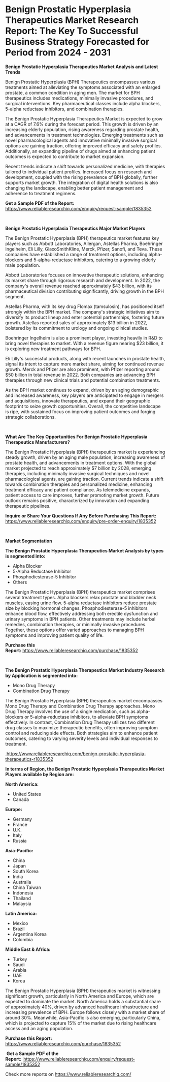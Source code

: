 <p><h1>Benign Prostatic Hyperplasia Therapeutics Market Research Report: The Key To Successful Business Strategy Forecasted for Period from 2024 - 2031</h1></p><p><strong>Benign Prostatic Hyperplasia Therapeutics Market Analysis and Latest Trends</strong></p>
<p><p>Benign Prostatic Hyperplasia (BPH) Therapeutics encompasses various treatments aimed at alleviating the symptoms associated with an enlarged prostate, a common condition in aging men. The market for BPH therapeutics includes medications, minimally invasive procedures, and surgical interventions. Key pharmaceutical classes include alpha blockers, 5-alpha reductase inhibitors, and combination therapies.</p><p>The Benign Prostatic Hyperplasia Therapeutics Market is expected to grow at a CAGR of 7.6% during the forecast period. This growth is driven by an increasing elderly population, rising awareness regarding prostate health, and advancements in treatment technologies. Emerging treatments such as novel pharmacological agents and innovative minimally invasive surgical options are gaining traction, offering improved efficacy and safety profiles. Additionally, an expanding pipeline of drugs aimed at enhancing patient outcomes is expected to contribute to market expansion.</p><p>Recent trends indicate a shift towards personalized medicine, with therapies tailored to individual patient profiles. Increased focus on research and development, coupled with the rising prevalence of BPH globally, further supports market growth. The integration of digital health solutions is also changing the landscape, enabling better patient management and adherence to treatment regimens.</p></p>
<p><strong>Get a Sample PDF of the Report:&nbsp;</strong> <a href="https://www.reliableresearchiq.com/enquiry/request-sample/1835352?utm_campaign=1876&utm_medium=2&utm_source=Github&utm_content=ia&utm_term=31122024&utm_id=benign-prostatic-hyperplasia-therapeutics">https://www.reliableresearchiq.com/enquiry/request-sample/1835352</a></p>
<p>&nbsp;</p>
<p><strong>Benign Prostatic Hyperplasia Therapeutics Major Market Players</strong></p>
<p><p>The Benign Prostatic Hyperplasia (BPH) therapeutics market features key players such as Abbott Laboratories, Allergan, Astellas Pharma, Boehringer Ingelheim, Eli Lilly, GlaxoSmithKline, Merck, Pfizer, Sanofi, and Teva. These companies have established a range of treatment options, including alpha-blockers and 5-alpha-reductase inhibitors, catering to a growing elderly male population.</p><p>Abbott Laboratories focuses on innovative therapeutic solutions, enhancing its market share through rigorous research and development. In 2022, the company's overall revenue reached approximately $43 billion, with its pharmaceutical division contributing significantly, driving growth in the BPH segment.</p><p>Astellas Pharma, with its key drug Flomax (tamsulosin), has positioned itself strongly within the BPH market. The company's strategic initiatives aim to diversify its product lineup and enter potential partnerships, fostering future growth. Astellas reported sales of approximately $13 billion in 2022, bolstered by its commitment to urology and ongoing clinical studies.</p><p>Boehringer Ingelheim is also a prominent player, investing heavily in R&D to bring novel therapies to market. With a revenue figure nearing $23 billion, it is exploring new treatment pathways for BPH.</p><p>Eli Lilly's successful products, along with recent launches in prostate health, signal its intent to capture more market share, aiming for continued revenue growth. Merck and Pfizer are also prominent, with Pfizer reporting around $50 billion in total revenue in 2022. Both companies are advancing BPH therapies through new clinical trials and potential combination treatments.</p><p>As the BPH market continues to expand, driven by an aging demographic and increased awareness, key players are anticipated to engage in mergers and acquisitions, innovate therapeutics, and expand their geographic footprint to seize growth opportunities. Overall, the competitive landscape is ripe, with sustained focus on improving patient outcomes and forging strategic collaborations.</p></p>
<p>&nbsp;</p>
<p><strong>What Are The Key Opportunities For Benign Prostatic Hyperplasia Therapeutics Manufacturers?</strong></p>
<p><p>The Benign Prostatic Hyperplasia (BPH) therapeutics market is experiencing steady growth, driven by an aging male population, increasing awareness of prostate health, and advancements in treatment options. With the global market projected to reach approximately $7 billion by 2028, emerging therapies, including minimally invasive surgical techniques and novel pharmacological agents, are gaining traction. Current trends indicate a shift towards combination therapies and personalized medicine, enhancing treatment efficacy and patient compliance. As telemedicine expands, patient access to care improves, further promoting market growth. Future outlook remains positive, characterized by innovation and expanding therapeutic pipelines.</p></p>
<p><strong>Inquire or Share Your Questions If Any Before Purchasing This Report:</strong> <a href="https://www.reliableresearchiq.com/enquiry/pre-order-enquiry/1835352?utm_campaign=1876&utm_medium=2&utm_source=Github&utm_content=ia&utm_term=31122024&utm_id=benign-prostatic-hyperplasia-therapeutics">https://www.reliableresearchiq.com/enquiry/pre-order-enquiry/1835352</a></p>
<p>&nbsp;</p>
<p><strong>Market Segmentation</strong></p>
<p><strong>The Benign Prostatic Hyperplasia Therapeutics Market Analysis by types is segmented into:</strong></p>
<p><ul><li>Alpha Blocker</li><li>5-Alpha Reductase Inhibitor</li><li>Phosphodiesterase-5 Inhibitor</li><li>Others</li></ul></p>
<p><p>The Benign Prostatic Hyperplasia (BPH) therapeutics market comprises several treatment types. Alpha blockers relax prostate and bladder neck muscles, easing urine flow. 5-alpha reductase inhibitors reduce prostate size by blocking hormonal changes. Phosphodiesterase-5 inhibitors enhance blood flow, effectively addressing both erectile dysfunction and urinary symptoms in BPH patients. Other treatments may include herbal remedies, combination therapies, or minimally invasive procedures. Together, these options offer varied approaches to managing BPH symptoms and improving patient quality of life.</p></p>
<p><strong>Purchase this Report:&nbsp;</strong><a href="https://www.reliableresearchiq.com/purchase/1835352?utm_campaign=1876&utm_medium=2&utm_source=Github&utm_content=ia&utm_term=31122024&utm_id=benign-prostatic-hyperplasia-therapeutics">https://www.reliableresearchiq.com/purchase/1835352</a></p>
<p>&nbsp;</p>
<p><strong>The Benign Prostatic Hyperplasia Therapeutics Market Industry Research by Application is segmented into:</strong></p>
<p><ul><li>Mono Drug Therapy</li><li>Combination Drug Therapy</li></ul></p>
<p><p>The Benign Prostatic Hyperplasia (BPH) therapeutics market encompasses Mono Drug Therapy and Combination Drug Therapy approaches. Mono Drug Therapy involves the use of a single medication, such as alpha-blockers or 5-alpha-reductase inhibitors, to alleviate BPH symptoms effectively. In contrast, Combination Drug Therapy utilizes two different drug classes to maximize therapeutic benefits, often improving symptom control and reducing side effects. Both strategies aim to enhance patient outcomes, catering to varying severity levels and individual responses to treatment.</p></p>
<p><a href="https://www.reliableresearchiq.com/benign-prostatic-hyperplasia-therapeutics-r1835352?utm_campaign=1876&utm_medium=2&utm_source=Github&utm_content=ia&utm_term=31122024&utm_id=benign-prostatic-hyperplasia-therapeutics">&nbsp;https://www.reliableresearchiq.com/benign-prostatic-hyperplasia-therapeutics-r1835352</a></p>
<p><strong>In terms of Region, the Benign Prostatic Hyperplasia Therapeutics Market Players available by Region are:</strong></p>
<p>
    <p> <strong> North America: </strong>
        <ul>
            <li>United States</li>
            <li>Canada</li>
        </ul>
        </p> 
    <p> <strong> Europe: </strong>
        <ul>
            <li>Germany</li>
            <li>France</li>
            <li>U.K.</li>
            <li>Italy</li>
            <li>Russia</li>
        </ul>
        </p> 
    <p> <strong> Asia-Pacific: </strong>
        <ul>
            <li>China</li>
            <li>Japan</li>
            <li>South Korea</li>
            <li>India</li>
            <li>Australia</li>
            <li>China Taiwan</li>
            <li>Indonesia</li>
            <li>Thailand</li>
            <li>Malaysia</li>
        </ul>
        </p> 
    <p> <strong> Latin America: </strong>
        <ul>
            <li>Mexico</li>
            <li>Brazil</li>
            <li>Argentina Korea</li>
            <li>Colombia</li>
        </ul>
        </p> 
    <p> <strong> Middle East & Africa: </strong>
        <ul>
            <li>Turkey</li>
            <li>Saudi</li>
            <li>Arabia</li>
            <li>UAE</li>
            <li>Korea</li>
        </ul>
    </p>
    </p>
<p><p>The Benign Prostatic Hyperplasia (BPH) therapeutics market is witnessing significant growth, particularly in North America and Europe, which are expected to dominate the market. North America holds a substantial share of approximately 40%, driven by advanced healthcare infrastructure and increasing prevalence of BPH. Europe follows closely with a market share of around 30%. Meanwhile, Asia-Pacific is also emerging, particularly China, which is projected to capture 15% of the market due to rising healthcare access and an aging population.</p></p>
<p><strong>Purchase this Report: </strong><a href="https://www.reliableresearchiq.com/purchase/1835352?utm_campaign=1876&utm_medium=2&utm_source=Github&utm_content=ia&utm_term=31122024&utm_id=benign-prostatic-hyperplasia-therapeutics">https://www.reliableresearchiq.com/purchase/1835352</a></p>
<p>&nbsp;<strong>Get a Sample PDF of the Report:&nbsp;&nbsp;</strong><a href="https://www.reliableresearchiq.com/enquiry/request-sample/1835352?utm_campaign=1876&utm_medium=2&utm_source=Github&utm_content=ia&utm_term=31122024&utm_id=benign-prostatic-hyperplasia-therapeutics">https://www.reliableresearchiq.com/enquiry/request-sample/1835352</a></p>
<p><strong></strong></p>
<p>Check more reports on <a href="https://www.reliableresearchiq.com/?utm_campaign=1876&utm_medium=2&utm_source=Github&utm_content=ia&utm_term=31122024&utm_id=benign-prostatic-hyperplasia-therapeutics">https://www.reliableresearchiq.com/</a></p>